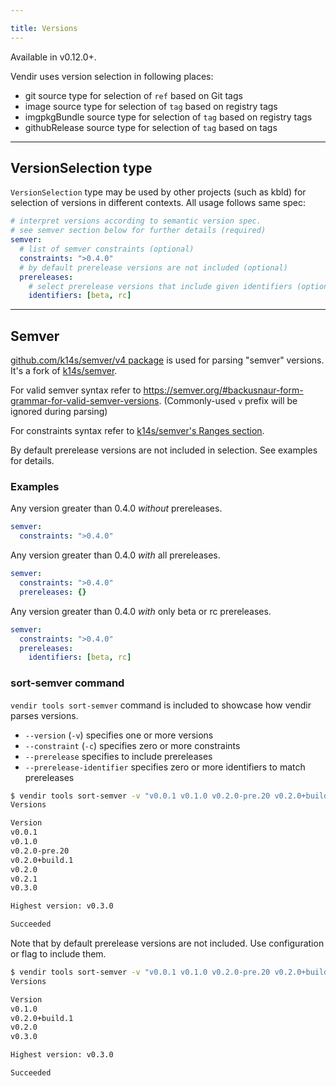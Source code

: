 ```yaml
---

title: Versions
---
```


Available in v0.12.0+.

Vendir uses version selection in following places:

- git source type for selection of `ref` based on Git tags
- image source type for selection of `tag` based on registry tags
- imgpkgBundle source type for selection of `tag` based on registry tags
- githubRelease source type for selection of `tag` based on tags

---
## VersionSelection type

`VersionSelection` type may be used by other projects (such as kbld) for selection of versions in different contexts. All usage follows same spec:

```yaml
# interpret versions according to semantic version spec.
# see semver section below for further details (required)
semver:
  # list of semver constraints (optional)
  constraints: ">0.4.0"
  # by default prerelease versions are not included (optional)
  prereleases:
    # select prerelease versions that include given identifiers (optional)
    identifiers: [beta, rc]
```

---
## Semver

[github.com/k14s/semver/v4 package](https://github.com/k14s/semver) is used for parsing "semver" versions.
It's a fork of [k14s/semver](https://github.com/k14s/semver).

For valid semver syntax refer to <https://semver.org/#backusnaur-form-grammar-for-valid-semver-versions>. (Commonly-used `v` prefix will be ignored during parsing)

For constraints syntax refer to [k14s/semver's Ranges section](https://github.com/k14s/semver#ranges).

By default prerelease versions are not included in selection. See examples for details.

### Examples

Any version greater than 0.4.0 _without_ prereleases.

```yaml
semver:
  constraints: ">0.4.0"
```

Any version greater than 0.4.0 _with_ all prereleases.

```yaml
semver:
  constraints: ">0.4.0"
  prereleases: {}
```

Any version greater than 0.4.0 _with_ only beta or rc prereleases.

```yaml
semver:
  constraints: ">0.4.0"
  prereleases:
    identifiers: [beta, rc]
```

### sort-semver command

`vendir tools sort-semver` command is included to showcase how vendir parses versions.

- `--version` (`-v`) specifies one or more versions
- `--constraint` (`-c`) specifies zero or more constraints
- `--prerelease` specifies to include prereleases
- `--prerelease-identifier` specifies zero or more identifiers to match prereleases

```bash
$ vendir tools sort-semver -v "v0.0.1 v0.1.0 v0.2.0-pre.20 v0.2.0+build.1 v0.2.1 v0.2.0 v0.3.0"
Versions

Version
v0.0.1
v0.1.0
v0.2.0-pre.20
v0.2.0+build.1
v0.2.0
v0.2.1
v0.3.0

Highest version: v0.3.0

Succeeded
```

Note that by default prerelease versions are not included. Use configuration or flag to include them.

```bash
$ vendir tools sort-semver -v "v0.0.1 v0.1.0 v0.2.0-pre.20 v0.2.0+build.1 v0.2.0 v0.3.0" -c ">=0.1.0"
Versions

Version
v0.1.0
v0.2.0+build.1
v0.2.0
v0.3.0

Highest version: v0.3.0

Succeeded
```
